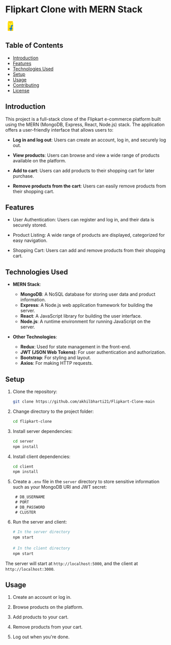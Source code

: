 # Flipkart Clone with MERN Stack

![Flipkart Clone](./client/public/logo512.png)

## Table of Contents

- [Introduction](#introduction)
- [Features](#features)
- [Technologies Used](#technologies-used)
- [Setup](#setup)
- [Usage](#usage)
- [Contributing](#contributing)
- [License](#license)

## Introduction

This project is a full-stack clone of the Flipkart e-commerce platform built using the MERN (MongoDB, Express, React, Node.js) stack. The application offers a user-friendly interface that allows users to:

- **Log in and log out**: Users can create an account, log in, and securely log out.

- **View products**: Users can browse and view a wide range of products available on the platform.

- **Add to cart**: Users can add products to their shopping cart for later purchase.

- **Remove products from the cart**: Users can easily remove products from their shopping cart.

## Features

- User Authentication: Users can register and log in, and their data is securely stored.

- Product Listing: A wide range of products are displayed, categorized for easy navigation.

- Shopping Cart: Users can add and remove products from their shopping cart.

## Technologies Used

- **MERN Stack**:
  - **MongoDB**: A NoSQL database for storing user data and product information.
  - **Express**: A Node.js web application framework for building the server.
  - **React**: A JavaScript library for building the user interface.
  - **Node.js**: A runtime environment for running JavaScript on the server.

- **Other Technologies**:
  - **Redux**: Used for state management in the front-end.
  - **JWT (JSON Web Tokens)**: For user authentication and authorization.
  - **Bootstrap**: For styling and layout.
  - **Axios**: For making HTTP requests.
  
## Setup

1. Clone the repository:

   ```bash
   git clone https://github.com/akhilbharti21/Flipkart-Clone-main
   ```

2. Change directory to the project folder:

   ```bash
   cd flipkart-clone
   ```

3. Install server dependencies:

   ```bash
   cd server
   npm install
   ```

4. Install client dependencies:

   ```bash
   cd client
   npm install
   ```

5. Create a `.env` file in the `server` directory to store sensitive information such as your MongoDB URI and JWT secret:

   ```env
    # DB_USERNAME
    # PORT 
    # DB_PASSWORD
    # CLUSTER
   ```

6. Run the server and client:

   ```bash
   # In the server directory
   npm start

   # In the client directory
   npm start
   ```

The server will start at `http://localhost:5000`, and the client at `http://localhost:3000`.

## Usage

1. Create an account or log in.

2. Browse products on the platform.

3. Add products to your cart.

4. Remove products from your cart.

5. Log out when you're done.

